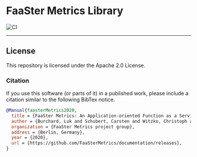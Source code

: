 # FaaSter Metrics Library

![CI](https://github.com/FaaSterMetrics/lib/workflows/CI/badge.svg)

---

## License

This repository is licensed under the Apache 2.0 License. 

### Citation

If you use this software (or parts of it) in a published work, please include a citation similar to the following BibTex notice. 
```bibtex
@Manual{faasterMetrics2020,
  title = {FaaSter Metrics: An Application-oriented Function as a Service Benchmarking Framework},
  author = {Burchard, Luk and Schubert, Carsten and Witzko, Christoph and Zhao, Max and Dietrich, Emily},
  organization = {FaaSter Metrics project group},
  address = {Berlin, Germany},
  year = {2020},
  url = {https://github.com/FaaSterMetrics/documentation/releases},
}
```


